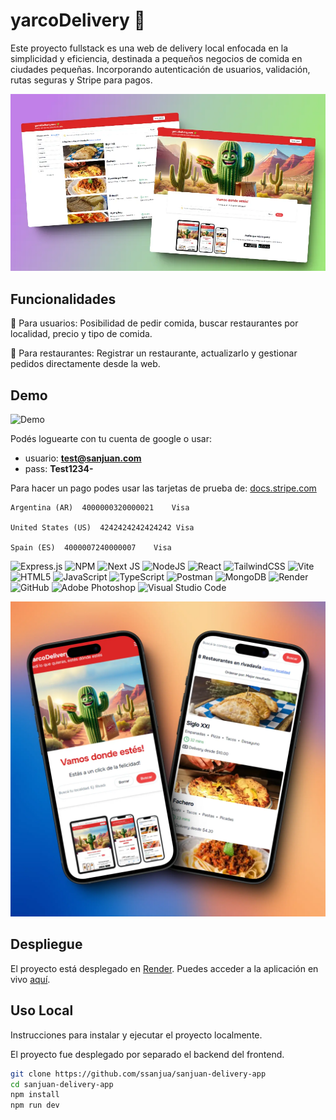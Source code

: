 # yarcoDelivery :cactus: 

Este proyecto fullstack es una web de delivery local enfocada en la simplicidad y eficiencia, destinada a pequeños negocios de comida en ciudades pequeñas. Incorporando autenticación de usuarios, validación, rutas seguras y Stripe para pagos.

![screenshot](/video/yarco-feed.webp)

## Funcionalidades

:small_orange_diamond: Para usuarios: Posibilidad de pedir comida, buscar restaurantes por localidad, precio y tipo de comida.

:small_blue_diamond: Para restaurantes: Registrar un restaurante, actualizarlo y gestionar pedidos directamente desde la web.

## Demo

![Demo](/video/yarco-demo.gif)

Podés loguearte con tu cuenta de google o usar:
- usuario: **test@sanjuan.com**
- pass: **Test1234-**

Para hacer un pago podes usar las tarjetas de prueba de: [docs.stripe.com
](https://docs.stripe.com/testing#international-cards)


```
Argentina (AR)	4000000320000021	Visa

United States (US)	4242424242424242 Visa

Spain (ES)	4000007240000007	Visa

```


![Express.js](https://img.shields.io/badge/express.js-%23404d59.svg?style=for-the-badge&logo=express&logoColor=%2361DAFB) ![NPM](https://img.shields.io/badge/NPM-%23CB3837.svg?style=for-the-badge&logo=npm&logoColor=white) ![Next JS](https://img.shields.io/badge/Next-black?style=for-the-badge&logo=next.js&logoColor=white) ![NodeJS](https://img.shields.io/badge/node.js-6DA55F?style=for-the-badge&logo=node.js&logoColor=white) ![React](https://img.shields.io/badge/react-%2320232a.svg?style=for-the-badge&logo=react&logoColor=%2361DAFB) ![TailwindCSS](https://img.shields.io/badge/tailwindcss-%2338B2AC.svg?style=for-the-badge&logo=tailwind-css&logoColor=white) ![Vite](https://img.shields.io/badge/vite-%23646CFF.svg?style=for-the-badge&logo=vite&logoColor=white) ![HTML5](https://img.shields.io/badge/html5-%23E34F26.svg?style=for-the-badge&logo=html5&logoColor=white) ![JavaScript](https://img.shields.io/badge/javascript-%23323330.svg?style=for-the-badge&logo=javascript&logoColor=%23F7DF1E) ![TypeScript](https://img.shields.io/badge/typescript-%23007ACC.svg?style=for-the-badge&logo=typescript&logoColor=white) ![Postman](https://img.shields.io/badge/Postman-FF6C37?style=for-the-badge&logo=postman&logoColor=white)
![MongoDB](https://img.shields.io/badge/MongoDB-%234ea94b.svg?style=for-the-badge&logo=mongodb&logoColor=white) ![Render](https://img.shields.io/badge/Render-%46E3B7.svg?style=for-the-badge&logo=render&logoColor=white) ![GitHub](https://img.shields.io/badge/github-%23121011.svg?style=for-the-badge&logo=github&logoColor=white)
![Adobe Photoshop](https://img.shields.io/badge/adobe%20photoshop-%2331A8FF.svg?style=for-the-badge&logo=adobe%20photoshop&logoColor=white) ![Visual Studio Code](https://img.shields.io/badge/Visual%20Studio%20Code-0078d7.svg?style=for-the-badge&logo=visual-studio-code&logoColor=white)


![phone](/video/yarco_phone.webp)

## Despliegue

El proyecto está desplegado en [Render](https://render.com). Puedes acceder a la aplicación en vivo [aquí](https://sanjuan-delivery-app-frontend.onrender.com/).

## Uso Local

Instrucciones para instalar y ejecutar el proyecto localmente.

El proyecto fue desplegado por separado el backend del frontend.

```bash
git clone https://github.com/ssanjua/sanjuan-delivery-app
cd sanjuan-delivery-app
npm install
npm run dev